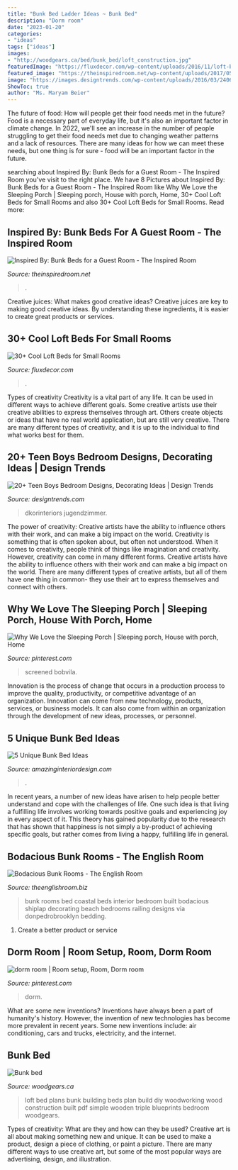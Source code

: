 ```yaml
---
title: "Bunk Bed Ladder Ideas ~ Bunk Bed"
description: "Dorm room"
date: "2023-01-20"
categories:
- "ideas"
tags: ["ideas"]
images:
- "http://woodgears.ca/bed/bunk_bed/loft_construction.jpg"
featuredImage: "https://fluxdecor.com/wp-content/uploads/2016/11/loft-beds-for-small-rooms/3-loft-beds-for-small-rooms.jpg"
featured_image: "https://theinspiredroom.net/wp-content/uploads/2017/05/Green-built-in-bunk-beds.jpeg"
image: "https://images.designtrends.com/wp-content/uploads/2016/03/24062848/Sassy-Teen-Bedroom-Ideas.jpeg"
ShowToc: true
author: "Ms. Maryam Beier"
---
```



The future of food: How will people get their food needs met in the future?
Food is a necessary part of everyday life, but it's also an important factor in climate change. In 2022, we'll see an increase in the number of people struggling to get their food needs met due to changing weather patterns and a lack of resources. There are many ideas for how we can meet these needs, but one thing is for sure - food will be an important factor in the future.

	

		
searching about Inspired By: Bunk Beds for a Guest Room - The Inspired Room you've visit to the right place. We have 8 Pictures about Inspired By: Bunk Beds for a Guest Room - The Inspired Room like Why We Love the Sleeping Porch | Sleeping porch, House with porch, Home, 30+ Cool Loft Beds for Small Rooms and also 30+ Cool Loft Beds for Small Rooms. Read more:
		
    
## Inspired By: Bunk Beds For A Guest Room - The Inspired Room

<img loading=lazy src="https://theinspiredroom.net/wp-content/uploads/2017/05/Green-built-in-bunk-beds.jpeg" onerror="this.onerror=null;this.src='https://tse1.mm.bing.net/th?id=OIP.LehQZnd8qzGKQCTZdAjAzgHaLH&amp;pid=15.1';" alt="Inspired By: Bunk Beds for a Guest Room - The Inspired Room">

_Source: theinspiredroom.net_

>. 

	

Creative juices: What makes good creative ideas?
Creative juices are key to making good creative ideas. By understanding these ingredients, it is easier to create great products or services.

    
## 30+ Cool Loft Beds For Small Rooms

<img loading=lazy src="https://fluxdecor.com/wp-content/uploads/2016/11/loft-beds-for-small-rooms/3-loft-beds-for-small-rooms.jpg" onerror="this.onerror=null;this.src='https://tse2.mm.bing.net/th?id=OIP.H7xxyQYfmbtooZLPKkFn_AHaLq&amp;pid=15.1';" alt="30+ Cool Loft Beds for Small Rooms">

_Source: fluxdecor.com_

>. 

	

Types of creativity
Creativity is a vital part of any life. It can be used in different ways to achieve different goals. Some creative artists use their creative abilities to express themselves through art. Others create objects or ideas that have no real world application, but are still very creative. There are many different types of creativity, and it is up to the individual to find what works best for them.

    
## 20+ Teen Boys Bedroom Designs, Decorating Ideas | Design Trends

<img loading=lazy src="https://images.designtrends.com/wp-content/uploads/2016/03/24062848/Sassy-Teen-Bedroom-Ideas.jpeg" onerror="this.onerror=null;this.src='https://tse1.mm.bing.net/th?id=OIP.yN1_WZCnSw8_8RdyOAQSBgHaLH&amp;pid=15.1';" alt="20+ Teen Boys Bedroom Designs, Decorating Ideas | Design Trends">

_Source: designtrends.com_

>dkorinteriors jugendzimmer. 

	

The power of creativity: Creative artists have the ability to influence others with their work, and can make a big impact on the world.
Creativity is something that is often spoken about, but often not understood. When it comes to creativity, people think of things like imagination and creativity. However, creativity can come in many different forms. Creative artists have the ability to influence others with their work and can make a big impact on the world. There are many different types of creative artists, but all of them have one thing in common- they use their art to express themselves and connect with others.

    
## Why We Love The Sleeping Porch | Sleeping Porch, House With Porch, Home

<img loading=lazy src="https://i.pinimg.com/736x/74/60/13/74601363c6a0ce3a3382ab921f19eaae.jpg" onerror="this.onerror=null;this.src='https://tse3.mm.bing.net/th?id=OIP.01e8olTW1oiWYcNyb70SUAHaJ3&amp;pid=15.1';" alt="Why We Love the Sleeping Porch | Sleeping porch, House with porch, Home">

_Source: pinterest.com_

>screened bobvila. 

	

Innovation is the process of change that occurs in a production process to improve the quality, productivity, or competitive advantage of an organization. Innovation can come from new technology, products, services, or business models. It can also come from within an organization through the development of new ideas, processes, or personnel.

    
## 5 Unique Bunk Bed Ideas

<img loading=lazy src="https://www.amazinginteriordesign.com/wp-content/uploads/2014/03/Doll-House-Bunk-Bed-1.jpg" onerror="this.onerror=null;this.src='https://tse4.mm.bing.net/th?id=OIP.CZFBo2EROo6eldE6VEDeuQHaLG&amp;pid=15.1';" alt="5 Unique Bunk Bed Ideas">

_Source: amazinginteriordesign.com_

>. 

	

In recent years, a number of new ideas have arisen to help people better understand and cope with the challenges of life. One such idea is that living a fulfilling life involves working towards positive goals and experiencing joy in every aspect of it. This theory has gained popularity due to the research that has shown that happiness is not simply a by-product of achieving specific goals, but rather comes from living a happy, fulfilling life in general.

    
## Bodacious Bunk Rooms - The English Room

<img loading=lazy src="http://www.theenglishroom.biz/wp-content/uploads/2018/07/3a7dfcbb3f8df3fee4a1ce398a57e77a.jpg" onerror="this.onerror=null;this.src='https://tse1.mm.bing.net/th?id=OIP.o8jsOcrRpLK-Puwwh_cYEgHaLH&amp;pid=15.1';" alt="Bodacious Bunk Rooms - The English Room">

_Source: theenglishroom.biz_

>bunk rooms bed coastal beds interior bedroom built bodacious shiplap decorating beach bedrooms railing designs via donpedrobrooklyn bedding. 

	

1. Create a better product or service 

    
## Dorm Room | Room Setup, Room, Dorm Room

<img loading=lazy src="https://i.pinimg.com/736x/2f/e3/a5/2fe3a503c7b255bddc4e216ce71d8c3e.jpg" onerror="this.onerror=null;this.src='https://tse3.mm.bing.net/th?id=OIP.YNzZO2amO91X2hdtksXMhgHaJ3&amp;pid=15.1';" alt="dorm room | Room setup, Room, Dorm room">

_Source: pinterest.com_

>dorm. 

	

What are some new inventions?
Inventions have always been a part of humanity's history. However, the invention of new technologies has become more prevalent in recent years. Some new inventions include: air conditioning, cars and trucks, electricity, and the internet.

    
## Bunk Bed

<img loading=lazy src="http://woodgears.ca/bed/bunk_bed/loft_construction.jpg" onerror="this.onerror=null;this.src='https://tse3.mm.bing.net/th?id=OIP.oklLNyiPgMnf0MXx7JJUuQHaIT&amp;pid=15.1';" alt="Bunk bed">

_Source: woodgears.ca_

>loft bed plans bunk building beds plan build diy woodworking wood construction built pdf simple wooden triple blueprints bedroom woodgears. 

	

Types of creativity: What are they and how can they be used?
Creative art is all about making something new and unique. It can be used to make a product, design a piece of clothing, or paint a picture. There are many different ways to use creative art, but some of the most popular ways are advertising, design, and illustration.

